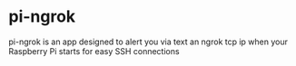 # pi-ngrok
 pi-ngrok is an app designed to alert you via text an ngrok tcp ip when your Raspberry Pi starts for easy SSH connections
